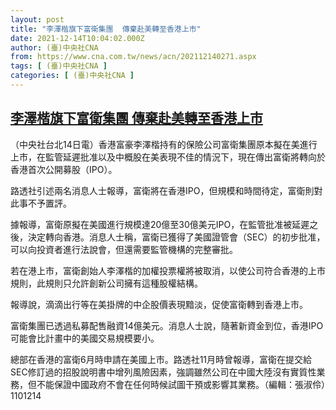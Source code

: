 ```yaml
---
layout: post
title: "李澤楷旗下富衛集團  傳棄赴美轉至香港上市"
date: 2021-12-14T10:04:02.000Z
author: (臺)中央社CNA
from: https://www.cna.com.tw/news/acn/202112140271.aspx
tags: [ (臺)中央社CNA ]
categories: [ (臺)中央社CNA ]
---
```

<!--1639476242000-->
[李澤楷旗下富衛集團  傳棄赴美轉至香港上市](https://www.cna.com.tw/news/acn/202112140271.aspx)
------

<div>
<div></div><div><p>（中央社台北14日電）香港富豪李澤楷持有的保險公司富衛集團原本擬在美進行上市，在監管延遲批准以及中概股在美表現不佳的情況下，現在傳出富衛將轉向於香港首次公開募股（IPO）。</p><p>路透社引述兩名消息人士報導，富衛將在香港IPO，但規模和時間待定，富衛則對此事不予置評。</p><p>據報導，富衛原擬在美國進行規模達20億至30億美元IPO，在監管批准被延遲之後，決定轉向香港。消息人士稱，富衛已獲得了美國證管會（SEC）的初步批准，可以向投資者進行法說會，但還需要監管機構的完整審批。</p><p>若在港上市，富衛創始人李澤楷的加權投票權將被取消，以使公司符合香港的上市規則，此規則只允許創新公司擁有這種股權結構。</p><p>報導說，滴滴出行等在美掛牌的中企股價表現黯淡，促使富衛轉到香港上市。</p><p>富衛集團已透過私募配售融資14億美元。消息人士說，隨著新資金到位，香港IPO可能會比計畫中的美國交易規模要小。</p><p>總部在香港的富衛6月時申請在美國上市。路透社11月時曾報導，富衛在提交給SEC修訂過的招股說明書中增列風險因素，強調雖然公司在中國大陸沒有實質性業務，但不能保證中國政府不會在任何時候試圖干預或影響其業務。（編輯：張淑伶）1101214</p></div>
</div>
